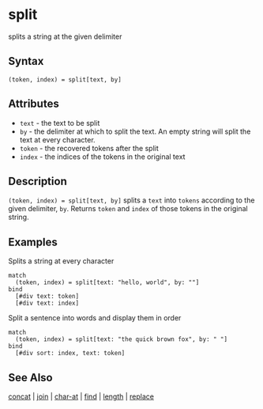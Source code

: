 # split

splits a string at the given delimiter 

## Syntax

```eve
(token, index) = split[text, by]
```

## Attributes

- `text` - the text to be split 
- `by` - the delimiter at which to split the text. An empty string will split the text at every character.
- `token` - the recovered tokens after the split
- `index` - the indices of the tokens in the original text  

## Description

`(token, index) = split[text, by]` splits a `text` into `tokens` according to the given delimiter, `by`. Returns `token` and `index` of those tokens in the original string.

## Examples

Splits a string at every character

```eve
match
  (token, index) = split[text: "hello, world", by: ""]
bind
  [#div text: token]
  [#div text: index]
```

Split a sentence into words and display them in order

```eve
match
  (token, index) = split[text: "the quick brown fox", by: " "]
bind
  [#div sort: index, text: token]
```

## See Also

[concat](../concat) | [join](../join) | [char-at](../char-at) | [find](../find) | [length](../length) | [replace](../replace)